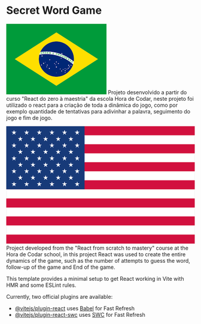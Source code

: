 # Secret Word Game

![Bandeira do Brasil](public/bandeira_brasil.png) 
Projeto desenvolvido a partir do curso "React do zero à maestria" da escola Hora de Codar, neste projeto foi utilizado o react para a criação de toda a dinâmica do jogo, como por exemplo quantidade de tentativas para adivinhar a palavra, seguimento do jogo e fim de jogo.

![Bandeira dos Estados Unidos](public/bandeira_eua.png)
Project developed from the "React from scratch to mastery" course at the Hora de Codar school, in this project React was used to create the entire dynamics of the game, such as the number of attempts to guess the word, follow-up of the game and End of the game.

This template provides a minimal setup to get React working in Vite with HMR and some ESLint rules.

Currently, two official plugins are available:

- [@vitejs/plugin-react](https://github.com/vitejs/vite-plugin-react/blob/main/packages/plugin-react/README.md) uses [Babel](https://babeljs.io/) for Fast Refresh
- [@vitejs/plugin-react-swc](https://github.com/vitejs/vite-plugin-react-swc) uses [SWC](https://swc.rs/) for Fast Refresh
